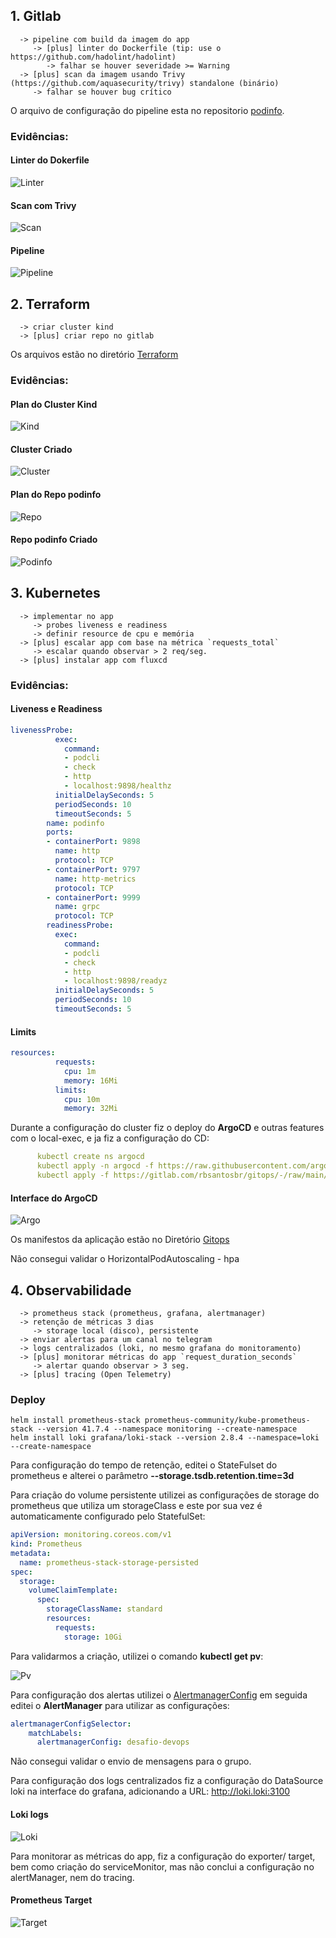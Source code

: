 ## 1. Gitlab

```
  -> pipeline com build da imagem do app
     -> [plus] linter do Dockerfile (tip: use o https://github.com/hadolint/hadolint)
        -> falhar se houver severidade >= Warning
  -> [plus] scan da imagem usando Trivy (https://github.com/aquasecurity/trivy) standalone (binário)
     -> falhar se houver bug crítico
```

O arquivo de configuração do pipeline esta no repositorio [podinfo](podinfo/.gitlab-ci.yml).

### Evidências:

#### Linter do Dokerfile
![Linter](imagens/linter.jpeg)


#### Scan com Trivy
![Scan](imagens/scan.jpeg)

#### Pipeline
![Pipeline](imagens/pipeline.jpeg)



## 2. Terraform

```
  -> criar cluster kind
  -> [plus] criar repo no gitlab
```

Os arquivos estão no diretório [Terraform](terraform/)

### Evidências:

#### Plan do Cluster Kind
![Kind](imagens/cluster_tf_plan.jpeg)

#### Cluster Criado
![Cluster](imagens/cluster.jpeg)

#### Plan do Repo podinfo
![Repo](imagens/podinfo_tf_plan.jpeg)

#### Repo podinfo Criado
![Podinfo](imagens/podinfo_repo.jpeg)



## 3. Kubernetes

```
  -> implementar no app
     -> probes liveness e readiness
     -> definir resource de cpu e memória
  -> [plus] escalar app com base na métrica `requests_total`
     -> escalar quando observar > 2 req/seg.
  -> [plus] instalar app com fluxcd
```


### Evidências:

#### Liveness e Readiness

```yaml
livenessProbe:
          exec:
            command:
            - podcli
            - check
            - http
            - localhost:9898/healthz
          initialDelaySeconds: 5
          periodSeconds: 10
          timeoutSeconds: 5
        name: podinfo
        ports:
        - containerPort: 9898
          name: http
          protocol: TCP
        - containerPort: 9797
          name: http-metrics
          protocol: TCP
        - containerPort: 9999
          name: grpc
          protocol: TCP
        readinessProbe:
          exec:
            command:
            - podcli
            - check
            - http
            - localhost:9898/readyz
          initialDelaySeconds: 5
          periodSeconds: 10
          timeoutSeconds: 5
```

#### Limits
```yaml
resources:
          requests:
            cpu: 1m
            memory: 16Mi
          limits:
            cpu: 10m
            memory: 32Mi
```

Durante a configuração do cluster fiz o deploy do **ArgoCD** e outras features com o local-exec, e ja fiz a configuração do CD:

```yaml
      kubectl create ns argocd
      kubectl apply -n argocd -f https://raw.githubusercontent.com/argoproj/argo-cd/v2.4.16/manifests install.
      kubectl apply -f https://gitlab.com/rbsantosbr/gitops/-/raw/main/application.yaml
```

#### Interface do ArgoCD

![Argo](imagens/gitops.jpeg)


Os manifestos da aplicação estão no Diretório [Gitops](gitops/)

Não consegui validar o HorizontalPodAutoscaling - hpa


## 4. Observabilidade

```
  -> prometheus stack (prometheus, grafana, alertmanager)
  -> retenção de métricas 3 dias
     -> storage local (disco), persistente
  -> enviar alertas para um canal no telegram
  -> logs centralizados (loki, no mesmo grafana do monitoramento)
  -> [plus] monitorar métricas do app `request_duration_seconds`
     -> alertar quando observar > 3 seg.
  -> [plus] tracing (Open Telemetry)
```
### Deploy
```
helm install prometheus-stack prometheus-community/kube-prometheus-stack --version 41.7.4 --namespace monitoring --create-namespace
helm install loki grafana/loki-stack --version 2.8.4 --namespace=loki --create-namespace
```

Para configuração do tempo de retenção, editei o StateFulset do prometheus e alterei o parâmetro **--storage.tsdb.retention.time=3d**

Para criação do volume persistente utilizei as configurações de storage do prometheus que utiliza um storageClass e este por sua vez é automaticamente configurado pelo StatefulSet:

```yaml
apiVersion: monitoring.coreos.com/v1
kind: Prometheus
metadata:
  name: prometheus-stack-storage-persisted
spec:
  storage:
    volumeClaimTemplate:
      spec:
        storageClassName: standard
        resources:
          requests:
            storage: 10Gi
```

Para validarmos a criação, utilizei o comando **kubectl get pv**:

![Pv](imagens/pv.jpeg)


Para configuração dos alertas utilizei o [AlertmanagerConfig](observabilidade/alertManagerConfig.yaml) em seguida editei o **AlertManager** para utilizar as configurações:

```yaml
alertmanagerConfigSelector:
    matchLabels:
      alertmanagerConfig: desafio-devops
```

Não consegui validar o envio de mensagens para o grupo.

Para configuração dos logs centralizados fiz a configuração do DataSource loki na interface do grafana, adicionando a URL: http://loki.loki:3100

#### Loki logs
![Loki](imagens/loki.jpeg)

Para monitorar as métricas do app, fiz a configuração do exporter/ target, bem como criação do serviceMonitor, mas não conclui a configuração no alertManager, nem do tracing.

#### Prometheus Target
![Target](imagens/target.jpeg)

